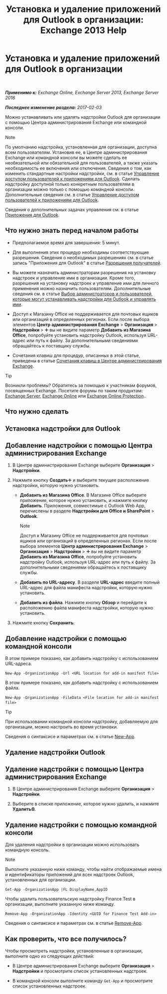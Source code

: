 ﻿---
title: 'Установка и удаление приложений для Outlook в организации: Exchange 2013 Help'
TOCTitle: Установка и удаление приложений для Outlook в организации
ms:assetid: 112f3ef7-9943-4a1e-8a42-e08e8e9f67f4
ms:mtpsurl: https://technet.microsoft.com/ru-ru/library/JJ943752(v=EXCHG.150)
ms:contentKeyID: 52061204
ms.date: 04/30/2018
mtps_version: v=EXCHG.150
ms.translationtype: HT
---

# Установка и удаление приложений для Outlook в организации

 

_**Применимо к:** Exchange Online, Exchange Server 2013, Exchange Server 2016_

_**Последнее изменение раздела:** 2017-02-03_

Можно устанавливать или удалять надстройки Outlook для организации с помощью Центра администрирования Exchange или командной консоли.

> [!NOTE]  
> По умолчанию надстройка, установленная для организации, доступна всем пользователям. Установив ее, в Центре администрирования Exchange или командной консоли вы можете сделать ее необязательной или обязательной для пользователей, а также указать необходимость ее включения или отключения. Сведения о том, как изменить стандартные настройки надстройки, см. в статье <a href="manage-user-access-to-add-ins-for-outlook-exchange-online-help.md">Управление доступом пользователей к приложениям для Outlook</a>. Сделать надстройку доступной только конкретным пользователям в организации можно только с помощью командной консоли. Дополнительные сведения см. в статье <a href="manage-user-access-to-add-ins-for-outlook-exchange-online-help.md">Управление доступом пользователей к приложениям для Outlook</a>.


Сведения о дополнительных задачах управления см. в статье [Приложения для Outlook](add-ins-for-outlook-exchange-2013-help.md).

## Что нужно знать перед началом работы

  - Предполагаемое время для завершения: 5 минут.

  - Для выполнения этих процедур необходимы соответствующие разрешения. Сведения о необходимых разрешениях см. в статье запись "Приложения для Outlook" в статье [Разрешения получателей](recipients-permissions-exchange-2013-help.md).

  - Вы можете назначить администраторам разрешения на установку надстроек и управление ими в организации. Кроме того, разрешения на установку надстроек и управление ими для личного применения можно назначить пользователям. Дополнительные сведения см. в статье [Выбор администраторов и пользователей, которые могут устанавливать надстройки для Outlook и управлять ими](specify-the-administrators-and-users-who-can-install-and-manage-add-ins-for-outlook-exchange-2013-help.md).

  - Доступ к Магазину Office не поддерживается для почтовых ящиков или организаций в определенных регионах. Если после выбора элементов **Центр администрирования Exchange** \> **Организация** \> **Надстройки** \> ![Значок добавления](images/JJ218640.c1e75329-d6d7-4073-a27d-498590bbb558(EXCHG.150).gif "Значок добавления") вы не видите параметр **Добавить из Магазина Office**, попробуйте установить надстройку Outlook, используя URL-адрес или путь к файлу. За дополнительными сведениями обращайтесь к поставщику службы.

  - Сочетания клавиш для процедур, описанных в этой статье, приведены в статье [Сочетания клавиш в Центре администрирования Exchange](keyboard-shortcuts-in-the-exchange-admin-center-exchange-online-protection-help.md).

> [!TIP]  
> Возникли проблемы? Обратитесь за помощью к участникам форумов, посвященных Exchange. Посетите форумы по таким продуктам: <a href="https://go.microsoft.com/fwlink/p/?linkid=60612">Exchange Server</a>, <a href="https://go.microsoft.com/fwlink/p/?linkid=267542">Exchange Online</a> или <a href="https://go.microsoft.com/fwlink/p/?linkid=285351">Exchange Online Protection</a>..


## Что нужно сделать

## Установка надстройки для Outlook

## Добавление надстройки с помощью Центра администрирования Exchange

1.  В Центре администрирования Exchange выберите **Организация** \> **Надстройки**.

2.  Нажмите кнопку **Создать**![Значок добавления](images/JJ218640.c1e75329-d6d7-4073-a27d-498590bbb558(EXCHG.150).gif "Значок добавления") и выберите текущее расположение надстройки, которую нужно установить.
    
      - **Добавить из Магазина Office**. В Магазине Office выберите приложение, которое нужно установить, и нажмите кнопку **Добавить**. Приложения, совместимые с Outlook Web App, перечислены в разделе **Надстройки для Office и SharePoint** \> **Outlook**.
        
        > [!NOTE]  
        > Доступ к Магазину Office не поддерживается для почтовых ящиков или организаций в определенных регионах. Если после выбора элементов <strong>Центр администрирования Exchange</strong> &gt; <strong>Организация</strong> &gt; <strong>Надстройки</strong> &gt; <img src="images/JJ218640.c1e75329-d6d7-4073-a27d-498590bbb558(EXCHG.150).gif" title="Значок добавления" alt="Значок добавления" /> вы не видите параметр <strong>Добавить из Магазина Office</strong>, попробуйте установить надстройку Outlook, используя URL-адрес или путь к файлу. За дополнительными сведениями обращайтесь к поставщику службы.
    
      - **Добавить по URL-адресу**. В разделе **URL-адрес** введите полный URL-адрес для файла манифеста надстройки, которую нужно установить.
    
      - **Добавить из файла**. Нажмите кнопку **Обзор** и перейдите к расположению файла манифеста надстройки, которую нужно установить.

3.  Нажмите кнопку **Сохранить**.

## Добавление надстройки с помощью командной консоли

В этом примере показано, как добавить надстройку с использованием URL-адреса.

    New-App -OrganizationApp -Url <URL location for add-in manifest file>

В этом примере показано, как добавить надстройку с использованием файла.

    New-App -OrganizationApp -FileData <File location for add-in manifest file>

> [!TIP]  
> При использовании командной консоли надстройку, добавляемую для организации, можно настроить во время установки.


Сведения о синтаксисе и параметрах см. в статье [New-App](https://technet.microsoft.com/ru-ru/library/jj218722\(v=exchg.150\)).

## Удаление надстройки Outlook

## Удаление надстройки с помощью Центра администрирования Exchange

1.  В Центре администрирования Exchange выберите **Организация** \> **Надстройки**.

2.  Выберите в списке приложение, которое нужно удалить, и нажмите **Удалить**![Значок удаления](images/Dd979797.14f639f6-61e8-4418-bbfb-0db14de9d2f5(EXCHG.150).gif "Значок удаления").

## Удаление надстройки с помощью командной консоли

Для удаления надстройки в организации можно использовать командную консоль.

> [!NOTE]  
> Выполните указанную ниже команду, чтобы найти отображаемые имена и идентификаторы приложений для всех надстроек Outlook, установленных для организации.


    Get-App -OrganizationApp |FL DisplayName,AppID

Чтобы удалить пользовательскую надстройку Finance Test в организации, выполните указанную ниже команду.

    Remove-App -OrganizationApp -Identity <GUID for Finance Test Add-in>

Сведения о синтаксисе и параметрах см. в статье [Remove-App](https://technet.microsoft.com/ru-ru/library/jj218709\(v=exchg.150\)).

## Как проверить, что все получилось?

Чтобы просмотреть надстройки, установленные в организации, выполните одно из следующих действий:

  - В Центре администрирования Exchange выберите **Организация** \> **Надстройки** и просмотрите список установленных надстроек.

  - В командной консоли выполните команду `Get-App` и просмотрите список установленных надстроек.

